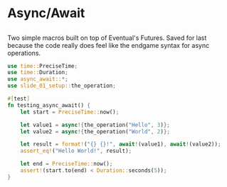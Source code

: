 # Async/Await

##

Two simple macros built on top of Eventual's Futures. Saved for last because the code really does feel like the endgame syntax for async operations.

```rust
use time::PreciseTime;
use time::Duration;
use async_await::*;
use slide_01_setup::the_operation;

#[test]
fn testing_async_await() {
    let start = PreciseTime::now();

    let value1 = async!{the_operation("Hello", 3)};
    let value2 = async!{the_operation("World", 2)};

    let result = format!("{} {}!", await!(value1), await!(value2));
    assert_eq!("Hello World!", result);

    let end = PreciseTime::now();
    assert!(start.to(end) < Duration::seconds(5));
}
```
